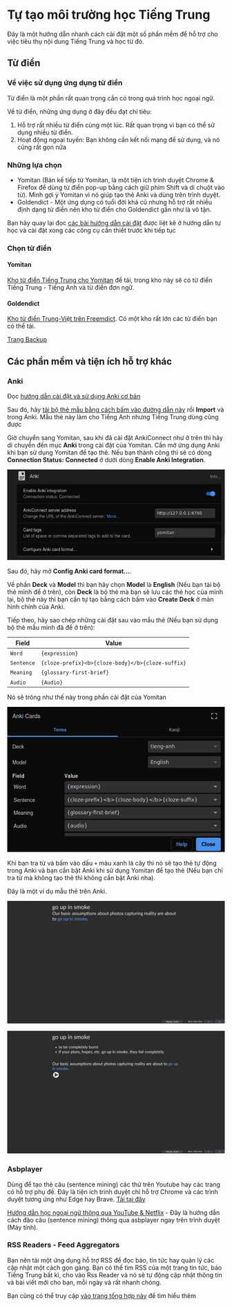 # Tự tạo môi trường học Tiếng Trung
Đây là một hướng dẫn nhanh cách cài đặt một số phần mềm để hỗ trợ cho việc tiêu thụ nội dung Tiếng Trung và học từ đó.

## Từ điển

### Về việc sử dụng ứng dụng từ điển
Từ điển là một phần rất quan trọng cần có trong quá trình học ngoại ngữ.

Về từ điển, những ứng dụng ở đây đều đạt chỉ tiêu:

1. Hỗ trợ rất nhiều từ điển cùng một lúc. Rất quan trọng vì bạn có thể sử dụng nhiều từ điển.
2. Hoạt động ngoại tuyến: Bạn không cần kết nối mạng để sử dụng, và nó cũng rất gọn nữa

### Những lựa chọn
- Yomitan (Bản kế tiếp từ Yomitan, là một tiện ích trình duyệt Chrome & Firefox để dùng từ điển pop-up bằng cách giữ phím Shift và di chuột vào từ). Mình gợi ý Yomitan vì nó giúp tạo thẻ Anki và dùng trên trình duyệt.
- Goldendict - Một ứng dụng có tuổi đời khá cũ nhưng hỗ trợ rất nhiều định dạng từ điển nên kho từ điển cho Goldendict gần như là vô tận.

Bạn hãy quay lại đọc [các bài hướng dẫn cài đặt](guide.md) được liệt kê ở hướng dẫn tự học và cài đặt xong các công cụ cần thiết trước khi tiếp tục

### Chọn từ điển
#### Yomitan
[Kho từ điển Tiếng Trung cho Yomitan](https://github.com/MarvNC/yomitan-dictionaries?tab=readme-ov-file#mandarin-chinese) để tải, trong kho này sẽ có từ điển Tiếng Trung - Tiếng Anh và từ điển đơn ngữ.

#### Goldendict

[Kho từ điển Trung-Việt trên Freemdict](https://cloud.freemdict.com/index.php/s/pgKcDcbSDTCzXCs?path=%2FCHINESE%2FChi-Vie). Có một kho rất lớn các từ điển bạn có thể tải. 

[Trang Backup](ttps://cloud.freemdict.com/index.php/s/pgKcDcbSDTCzXCs)

## Các phần mềm và tiện ích hỗ trợ khác

### Anki
Đọc [hướng dẫn cài đặt và sử dụng Anki cơ bản](https://daihocmo.github.io/ngoai-ngu/anki/) 

Sau đó, hãy [tải bộ thẻ mẫu bằng cách bấm vào đường dẫn này](assets/template-deck.apkg) rồi **Import** và trong Anki. Mẫu thẻ này làm cho Tiếng Anh nhưng Tiếng Trung dùng cũng được

Giờ chuyển sang Yomitan, sau khi đã cài đặt AnkiConnect như ở trên thì hãy di chuyển đến mục **Anki** trong cài đặt của Yomitan. Cần mở ứng dụng Anki khi bạn sử dụng Yomitan để tạo thẻ. Nếu bạn thành công thì sẽ có dòng **Connection Status: Connected** ở dưới dòng **Enable Anki Integration**.

![alt text](assets/enable-anki.png)

Sau đó, hãy mở **Config Anki card format...**.

Về phần **Deck** và **Model** thì bạn hãy chọn **Model** là **English** (Nếu bạn tải bộ thẻ mình để ở trên), còn **Deck** là bộ thẻ mà bạn sẽ lưu các thẻ học của mình lại, bộ thẻ này thì bạn cần tự tạo bằng cách bấm vào **Create Deck** ở màn hình chính của Anki.

Tiếp theo, hãy sao chép những cài đặt sau vào mẫu thẻ (Nếu bạn sử dụng bộ thẻ mẫu mình đã để ở trên):

| Field | Value |
| --- | --- |
| `Word` | `{expression}` |
| `Sentence` | `{cloze-prefix}<b>{cloze-body}</b>{cloze-suffix}` |
| `Meaning` | `{glossary-first-brief}` |
| `Audio` | `{Audio}` |

Nó sẽ trông như thế này trong phần cài đặt của Yomitan

![alt text](assets/anki-template.png)

Khi bạn tra từ và bấm vào dấu `+` màu xanh lá cây thì nó sẽ tạo thẻ tự động trong Anki và bạn cần bật Anki khi sử dụng Yomitan để tạo thẻ (Nếu bạn chỉ tra từ mà không tạo thẻ thì không cần bật Anki nha).

Đây là một ví dụ mẫu thẻ trên Anki.

![alt text](assets/front-anki.png)

![alt text](assets/back-anki.png)

### Asbplayer

Dùng để tạo thẻ câu (sentence mining) các thứ trên Youtube hay các trang có hỗ trợ phụ đề. Đây là tiện ích trình duyệt chỉ hỗ trợ Chrome và các trình duyệt tương ứng như Edge hay Brave. [Tải tại đây](https://chromewebstore.google.com/detail/asbplayer-language-learni/hkledmpjpaehamkiehglnbelcpdflcab)

[Hướng dẫn học ngoại ngữ thông qua YouTube & Netflix](https://docs.google.com/document/d/1YaHBu5obEmn83kh20NHkWW_eOYXc7_EAPXTJmDHy1y4/edit) - Đây là hướng dẫn cách đào câu (sentence mining) thông qua asbplayer ngay trên trình duyệt (Máy tính).

### RSS Readers - Feed Aggregators

Bạn nên tải một ứng dụng hỗ trợ RSS để đọc báo, tin tức hay quản lý các cập nhật một cách gọn gàng. Bạn có thể tìm RSS của một trang tin tức, báo Tiếng Trung bất kì, cho vào Rss Reader và nó sẽ tự động cập nhật thông tin và bài viết mới cho bạn, mỗi ngày và rất nhanh chóng.

Bạn cũng có thể truy cập [vào trang tổng hợp này](https://rss.feedspot.com/chinese_news_rss_feeds/) để tìm hiểu thêm